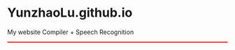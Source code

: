 # YunzhaoLu.github.io
My website
Compiler + Speech Recognition
<div id="square" style="border:1px solid red" ></div>
